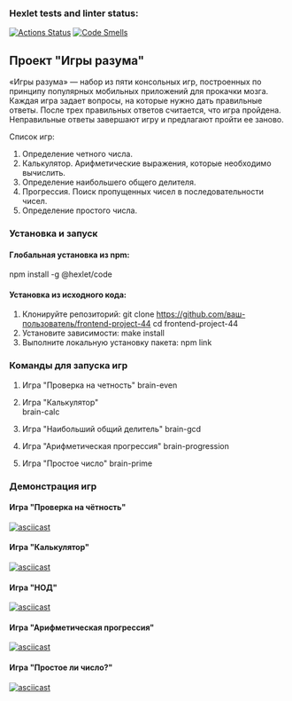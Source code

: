 ### Hexlet tests and linter status:

[![Actions Status](https://github.com/ValeriaZherditskaia/frontend-project-44/actions/workflows/hexlet-check.yml/badge.svg)](https://github.com/ValeriaZherditskaia/frontend-project-44/actions) [![Code Smells](https://sonarcloud.io/api/project_badges/measure?project=ValeriaZherditskaia_frontend-project-44&metric=code_smells)](https://sonarcloud.io/summary/new_code?id=ValeriaZherditskaia_frontend-project-44)

## Проект "Игры разума"

«Игры разума» — набор из пяти консольных игр, построенных по принципу популярных мобильных приложений для прокачки мозга.
Каждая игра задает вопросы, на которые нужно дать правильные ответы. После трех правильных ответов считается, что игра пройдена. Неправильные ответы завершают игру и предлагают пройти ее заново.

Список игр:

1. Определение четного числа.
2. Калькулятор. Арифметические выражения, которые необходимо вычислить.
3. Определение наибольшего общего делителя.
4. Прогрессия. Поиск пропущенных чисел в последовательности чисел.
5. Определение простого числа.

### Установка и запуск

#### Глобальная установка из npm:

npm install -g @hexlet/code

#### Установка из исходного кода:

1. Клонируйте репозиторий:
   git clone https://github.com/ваш-пользователь/frontend-project-44
   cd frontend-project-44
2. Установите зависимости:
   make install
3. Выполните локальную установку пакета:
   npm link

### Команды для запуска игр

1. Игра "Проверка на четность"
   brain-even

2. Игра "Калькулятор"  
   brain-calc

3. Игра "Наибольший общий делитель"
   brain-gcd

4. Игра "Арифметическая прогрессия"
   brain-progression

5. Игра "Простое число"
   brain-prime

### Демонстрация игр

#### Игра "Проверка на чётность"

[![asciicast](https://asciinema.org/a/vWFJSer8q6JpTPfNWtmqqQwjI.svg)](https://asciinema.org/a/vWFJSer8q6JpTPfNWtmqqQwjI)

#### Игра "Калькулятор"

[![asciicast](https://asciinema.org/a/KPvebUXfX1svlgzEnZdwL6Ppy.svg)](https://asciinema.org/a/KPvebUXfX1svlgzEnZdwL6Ppy)

#### Игра "НОД"

[![asciicast](https://asciinema.org/a/oAvyaIvGdZ3tvBhDEm70VSqwZ)](https://asciinema.org/a/oAvyaIvGdZ3tvBhDEm70VSqwZ)

#### Игра "Арифметическая прогрессия"

[![asciicast](https://asciinema.org/a/91UUZ2SkWJ0r9Y18PlZ4568pX)](https://asciinema.org/a/91UUZ2SkWJ0r9Y18PlZ4568pX)

#### Игра "Простое ли число?"

[![asciicast](https://asciinema.org/a/YkXxi32N4KnlAMBooxfRZ0MDv.svg)](https://asciinema.org/a/YkXxi32N4KnlAMBooxfRZ0MDv)
